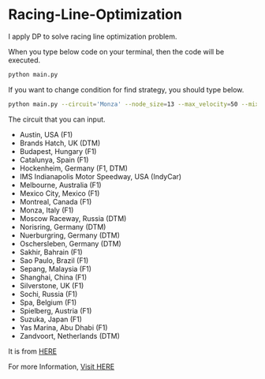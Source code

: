 # Racing-Line-Optimization
I apply DP to solve racing line optimization problem.


When you type below code on your terminal, then the code will be executed.

```bash
python main.py
```

If you want to change condition for find strategy, you should type below.

```bash
python main.py --circuit='Monza' --node_size=13 --max_velocity=50 --mix_velocity=10 --velocity_interval=41 --max_theta=40 -theta_interval=11
```

The circuit that you can input.
- Austin, USA (F1)
- Brands Hatch, UK (DTM)
- Budapest, Hungary (F1)
- Catalunya, Spain (F1)
- Hockenheim, Germany (F1, DTM)
- IMS Indianapolis Motor Speedway, USA (IndyCar)
- Melbourne, Australia (F1)
- Mexico City, Mexico (F1)
- Montreal, Canada (F1)
- Monza, Italy (F1)
- Moscow Raceway, Russia (DTM)
- Norisring, Germany (DTM)
- Nuerburgring, Germany (DTM)
- Oschersleben, Germany (DTM)
- Sakhir, Bahrain (F1)
- Sao Paulo, Brazil (F1)
- Sepang, Malaysia (F1)
- Shanghai, China (F1)
- Silverstone, UK (F1)
- Sochi, Russia (F1)
- Spa, Belgium (F1)
- Spielberg, Austria (F1)
- Suzuka, Japan (F1)
- Yas Marina, Abu Dhabi (F1)
- Zandvoort, Netherlands (DTM)

It is from [HERE](https://github.com/TUMFTM/racetrack-database)

For more Information, [Visit HERE](https://9tailwolf.github.io/playground/f1/racingline/)
